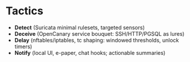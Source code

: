 # Tactics

- **Detect** (Suricata minimal rulesets, targeted sensors)
- **Deceive** (OpenCanary service bouquet: SSH/HTTP/PGSQL as lures)
- **Delay** (nftables/iptables, tc shaping: windowed thresholds, unlock timers)
- **Notify** (local UI, e-paper, chat hooks; actionable summaries)
  